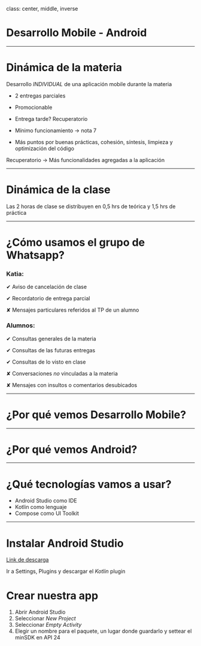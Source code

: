 class: center, middle, inverse

# Desarrollo Mobile - Android

---
# Dinámica de la materia

Desarrollo *INDIVIDUAL* de una aplicación mobile durante la materia

* 2 entregas parciales
  
* Promocionable
  
* Entrega tarde? Recuperatorio
  
* Mínimo funcionamiento -> nota 7
  
* Más puntos por buenas prácticas, cohesión, síntesis, limpieza y optimización del código


Recuperatorio -> Más funcionalidades agregadas a la aplicación

---
# Dinámica de la clase

Las 2 horas de clase se distribuyen en 0,5 hrs de teórica y 1,5 hrs de práctica

---
# ¿Cómo usamos el grupo de Whatsapp?

### Katia:

✔︎ Aviso de cancelación de clase

✔︎ Recordatorio de entrega parcial

✘ Mensajes particulares referidos al TP de un alumno

### Alumnos:

✔︎ Consultas generales de la materia

✔︎ Consultas de las futuras entregas

✔︎ Consultas de lo visto en clase

✘ Conversaciones *no* vinculadas a la materia

✘ Mensajes con insultos o comentarios desubicados

---
# ¿Por qué vemos Desarrollo Mobile? 

---
# ¿Por qué vemos Android? 

---
# ¿Qué tecnologías vamos a usar?

* Android Studio como IDE
* Kotlin como lenguaje
* Compose como UI Toolkit

---
# Instalar Android Studio

[Link de descarga](https://developer.android.com/studio)

Ir a Settings, Plugins y descargar el *Kotlin* plugin

# Crear nuestra app

1. Abrir Android Studio
2. Seleccionar *New Project*
3. Seleccionar *Empty Activity*
4. Elegir un nombre para el paquete, un lugar donde guardarlo y settear el minSDK en API 24

